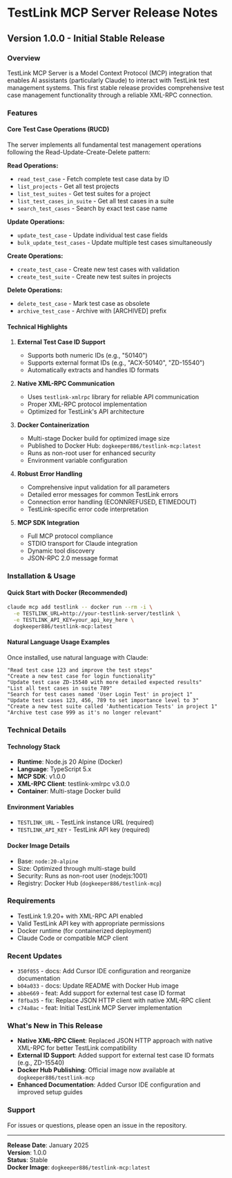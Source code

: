 # TestLink MCP Server Release Notes

## Version 1.0.0 - Initial Stable Release

### Overview
TestLink MCP Server is a Model Context Protocol (MCP) integration that enables AI assistants (particularly Claude) to interact with TestLink test management systems. This first stable release provides comprehensive test case management functionality through a reliable XML-RPC connection.

### Features

#### Core Test Case Operations (RUCD)
The server implements all fundamental test management operations following the Read-Update-Create-Delete pattern:

**Read Operations:**
- `read_test_case` - Fetch complete test case data by ID
- `list_projects` - Get all test projects
- `list_test_suites` - Get test suites for a project
- `list_test_cases_in_suite` - Get all test cases in a suite
- `search_test_cases` - Search by exact test case name

**Update Operations:**
- `update_test_case` - Update individual test case fields
- `bulk_update_test_cases` - Update multiple test cases simultaneously

**Create Operations:**
- `create_test_case` - Create new test cases with validation
- `create_test_suite` - Create new test suites in projects

**Delete Operations:**
- `delete_test_case` - Mark test case as obsolete
- `archive_test_case` - Archive with [ARCHIVED] prefix

#### Technical Highlights

1. **External Test Case ID Support**
   - Supports both numeric IDs (e.g., "50140")
   - Supports external format IDs (e.g., "ACX-50140", "ZD-15540")
   - Automatically extracts and handles ID formats

2. **Native XML-RPC Communication**
   - Uses `testlink-xmlrpc` library for reliable API communication
   - Proper XML-RPC protocol implementation
   - Optimized for TestLink's API architecture

3. **Docker Containerization**
   - Multi-stage Docker build for optimized image size
   - Published to Docker Hub: `dogkeeper886/testlink-mcp:latest`
   - Runs as non-root user for enhanced security
   - Environment variable configuration

4. **Robust Error Handling**
   - Comprehensive input validation for all parameters
   - Detailed error messages for common TestLink errors
   - Connection error handling (ECONNREFUSED, ETIMEDOUT)
   - TestLink-specific error code interpretation

5. **MCP SDK Integration**
   - Full MCP protocol compliance
   - STDIO transport for Claude integration
   - Dynamic tool discovery
   - JSON-RPC 2.0 message format

### Installation & Usage

#### Quick Start with Docker (Recommended)

```bash
claude mcp add testlink -- docker run --rm -i \
  -e TESTLINK_URL=http://your-testlink-server/testlink \
  -e TESTLINK_API_KEY=your_api_key_here \
  dogkeeper886/testlink-mcp:latest
```

#### Natural Language Usage Examples

Once installed, use natural language with Claude:

```
"Read test case 123 and improve the test steps"
"Create a new test case for login functionality"
"Update test case ZD-15540 with more detailed expected results"
"List all test cases in suite 789"
"Search for test cases named 'User Login Test' in project 1"
"Update test cases 123, 456, 789 to set importance level to 3"
"Create a new test suite called 'Authentication Tests' in project 1"
"Archive test case 999 as it's no longer relevant"
```

### Technical Details

#### Technology Stack
- **Runtime**: Node.js 20 Alpine (Docker)
- **Language**: TypeScript 5.x
- **MCP SDK**: v1.0.0
- **XML-RPC Client**: testlink-xmlrpc v3.0.0
- **Container**: Multi-stage Docker build

#### Environment Variables
- `TESTLINK_URL` - TestLink instance URL (required)
- `TESTLINK_API_KEY` - TestLink API key (required)

#### Docker Image Details
- Base: `node:20-alpine`
- Size: Optimized through multi-stage build
- Security: Runs as non-root user (nodejs:1001)
- Registry: Docker Hub (`dogkeeper886/testlink-mcp`)

### Requirements

- TestLink 1.9.20+ with XML-RPC API enabled
- Valid TestLink API key with appropriate permissions
- Docker runtime (for containerized deployment)
- Claude Code or compatible MCP client

### Recent Updates

- `350f055` - docs: Add Cursor IDE configuration and reorganize documentation
- `b04a033` - docs: Update README with Docker Hub image
- `abbe669` - feat: Add support for external test case ID format
- `f8fba35` - fix: Replace JSON HTTP client with native XML-RPC client
- `c74a8ac` - feat: Initial TestLink MCP Server implementation

### What's New in This Release

- **Native XML-RPC Client**: Replaced JSON HTTP approach with native XML-RPC for better TestLink compatibility
- **External ID Support**: Added support for external test case ID formats (e.g., ZD-15540)
- **Docker Hub Publishing**: Official image now available at `dogkeeper886/testlink-mcp`
- **Enhanced Documentation**: Added Cursor IDE configuration and improved setup guides

### Support

For issues or questions, please open an issue in the repository.

---

**Release Date**: January 2025  
**Version**: 1.0.0  
**Status**: Stable  
**Docker Image**: `dogkeeper886/testlink-mcp:latest`